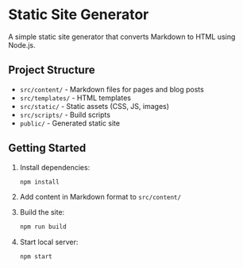 # Static Site Generator

A simple static site generator that converts Markdown to HTML using Node.js.

## Project Structure
- `src/content/` - Markdown files for pages and blog posts
- `src/templates/` - HTML templates
- `src/static/` - Static assets (CSS, JS, images)
- `src/scripts/` - Build scripts
- `public/` - Generated static site

## Getting Started
1. Install dependencies:
   ```bash
   npm install
   ```

2. Add content in Markdown format to `src/content/`

3. Build the site:
   ```bash
   npm run build
   ```

4. Start local server:
   ```bash
   npm start
   ```